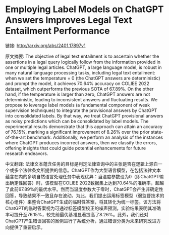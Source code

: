 # Employing Label Models on ChatGPT Answers Improves Legal Text Entailment Performance

链接: http://arxiv.org/abs/2401.17897v1

原文摘要:
The objective of legal text entailment is to ascertain whether the assertions
in a legal query logically follow from the information provided in one or
multiple legal articles. ChatGPT, a large language model, is robust in many
natural language processing tasks, including legal text entailment: when we set
the temperature = 0 (the ChatGPT answers are deterministic) and prompt the
model, it achieves 70.64% accuracy on COLIEE 2022 dataset, which outperforms
the previous SOTA of 67.89%. On the other hand, if the temperature is larger
than zero, ChatGPT answers are not deterministic, leading to inconsistent
answers and fluctuating results. We propose to leverage label models (a
fundamental component of weak supervision techniques) to integrate the
provisional answers by ChatGPT into consolidated labels. By that way, we treat
ChatGPT provisional answers as noisy predictions which can be consolidated by
label models. The experimental results demonstrate that this approach can
attain an accuracy of 76.15%, marking a significant improvement of 8.26% over
the prior state-of-the-art benchmark. Additionally, we perform an analysis of
the instances where ChatGPT produces incorrect answers, then we classify the
errors, offering insights that could guide potential enhancements for future
research endeavors.

中文翻译:
法律文本蕴含任务的目标是判定法律查询中的主张是否在逻辑上源自一个或多个法律条文所提供的信息。ChatGPT作为大型语言模型，在包括法律文本蕴含在内的多项自然语言处理任务中表现优异：当温度参数设为0（即ChatGPT输出确定性回答）时，该模型在COLIEE 2022数据集上达到70.64%的准确率，超越了此前67.89%的最优水平。然而当温度参数大于零时，ChatGPT会产生非确定性回答，导致结果不一致且存在波动。为此，我们提出运用标签模型（弱监督技术的核心组件）来整合ChatGPT生成的临时性答案，将其转化为统一标签。该方法将ChatGPT的临时答案视为可通过标签模型校正的噪声预测，实验结果表明其准确率可提升至76.15%，较先前最优基准显著提高了8.26%。此外，我们还对ChatGPT产生错误回答的案例进行了系统分析，通过错误分类为未来研究改进方向提供了重要启示。
